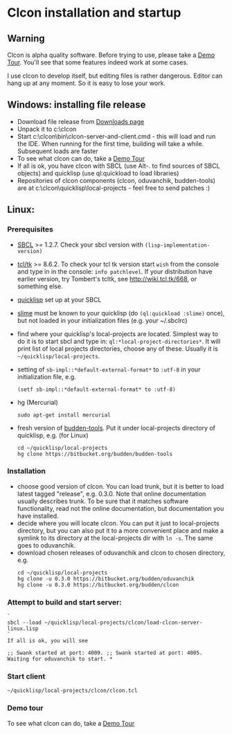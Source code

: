 Clcon <TRUNK> installation and startup 
==============

Warning
-------
Clcon is alpha quality software. Before trying to use, please take a [Demo Tour](demo-tour.md). 
You'll see that some features indeed work at some cases. 

I use clcon to develop itself, but editing files is rather dangerous. Editor can hang up at any moment. 
So it is easy to lose your work. 

Windows: installing file release
----------
- Download file release from [Downloads page](https://bitbucket.org/budden/clcon/downloads)
- Unpack it to c:\clcon
- Start c:\clcon\bin\clcon-server-and-client.cmd - this will load and run the IDE. When running for the first time, building will take a while. Subsequent loads are faster
- To see what clcon can do, take a [Demo Tour](demo-tour.md)
- If all is ok, you have clcon with SBCL (use Alt-. to find sources of SBCL objects) and quicklisp (use ql:quickload to load libraries)
- Repositories of clcon components (clcon, oduvanchik, budden-tools) are at c:\clcon\quicklisp\local-projects - feel free to send patches :)

Linux: 
-----------

### Prerequisites
- [SBCL](http://www.sbcl.org/platform-table.html) >= 1.2.7. Check your sbcl version with `(lisp-implementation-version)`
- [tcl/tk](http://tcl.tk) >= 8.6.2. To check your tcl tk version start `wish` from the console and type in in the console: `info patchlevel`. If your distribution have earlier version, try Tombert's tcltk, see http://wiki.tcl.tk/668, or something else.
- [quicklisp](https://www.quicklisp.org/beta/) set up at your SBCL
- [slime](https://common-lisp.net/project/slime/) must be known to your quicklisp (do `(ql:quickload :slime)` once), but not loaded in your initialization files (e.g. your ~/.sbclrc)
- find where your quicklisp's local-projects are located. Simplest way to do it is to start sbcl and type in: `ql:*local-project-directories*`. It will print list of local projects directories, choose any of these. Usually it is `~/quicklisp/local-projects`.
- setting of `sb-impl::*default-external-format*` to `:utf-8` in your initialization file, e.g. 

    ```(setf sb-impl::*default-external-format* to :utf-8)```

- hg (Mercurial) 

    ```sudo apt-get install mercurial```

- fresh version of [budden-tools](https://bitbucket.org/budden/budden-tools). Put it under local-projects directory of quicklisp, e.g. (for Linux)

    ```
    cd ~/quicklisp/local-projects
    hg clone https://bitbucket.org/budden/budden-tools
    ```  

### Installation
- choose good version of clcon. You can load trunk, but it is better to load latest tagged "release", e.g. 0.3.0. Note that online documentation usually describes trunk. To be sure that it matches software functionality, read not the online documentation, but documentation you have installed. 
- decide where you will locate clcon. You can put it just to local-projects directory, but you can also put it to a more convenient place and make a symlink to its directory at the local-projects dir with `ln -s`. The same goes to oduvanchik. 
- download chosen releases of oduvanchik and clcon to chosen directory, e.g.
    ```
    cd ~/quicklisp/local-projects
    hg clone -u 0.3.0 https://bitbucket.org/budden/oduvanchik
    hg clone -u 0.3.0 https://bitbucket.org/budden/clcon
    ```


### Attempt to build and start server: 
    `
    sbcl --load ~/quicklisp/local-projects/clcon/load-clcon-server-linux.lisp
    `
    If all is ok, you will see 
   `
   ;; Swank started at port: 4009.
   ;; Swank started at port: 4005.
   Waiting for oduvanchik to start.
   *
   `

### Start client
   
   `~/quicklisp/local-projects/clcon/clcon.tcl`
    
### Demo tour
To see what clcon can do, take a [Demo Tour](demo-tour.md)
